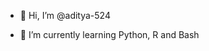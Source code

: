 - 👋 Hi, I’m @aditya-524
<!-- - 👀 I’m interested in ... -->
- 🌱 I’m currently learning Python, R and Bash
<!-- - 💞️ I’m looking to collaborate on ... -->
<!-- - 📫 How to reach me ... -->

<!---
aditya-524/aditya-524 is a ✨ special ✨ repository because its `README.md` (this file) appears on your GitHub profile.
You can click the Preview link to take a look at your changes.
--->
